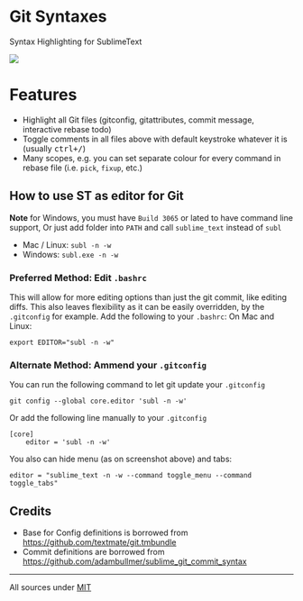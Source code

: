# Git Syntaxes
Syntax Highlighting for SublimeText

![](https://leto21h.storage.yandex.net/rdisk/ba2874260630e3a93d2f9e2f85d90842af2bc4de368e9fb5b7aabf95eda95c9f/inf/f9LX--q8AvzANsoPK90KCkq6HKdoWKAz5oCEO2sJcBokNtdo2f4iuKc3PsG1PsPeYFediDpOOiaC5nZiGRUlMA==?uid=0&filename=2015-06-18%2014-43-50%20C%20%20Users%20vova%20.gitconfig%20-%20Sublime%20Text%202.png&disposition=inline&hash=&limit=0&content_type=image%2Fpng&tknv=v2&rtoken=b3a47b6091b952b1ec8f1bb701abb096&force_default=no)

# Features
* Highlight all Git files (gitconfig, gitattributes, commit message, interactive rebase todo)
* Toggle comments in all files above with default keystroke whatever it is (usually <kbd>ctrl+/</kbd>)
* Many scopes, e.g. you can set separate colour for every command in rebase file (i.e. `pick`, `fixup`, etc.)

## How to use ST as editor for Git
**Note** for Windows, you must have `Build 3065` or lated to have command line support, Or just add folder into `PATH` and call `sublime_text` instead of `subl`

- Mac / Linux: `subl -n -w`
- Windows: `subl.exe -n -w`

### Preferred Method: Edit `.bashrc`
This will allow for more editing options than just the git commit, like editing diffs. This also leaves flexibility as it can be easily overridden, by the `.gitconfig` for example.
Add the following to your `.bashrc`:
On Mac and Linux:

```
export EDITOR="subl -n -w"
```

### Alternate Method: Ammend your `.gitconfig`
You can run the following command to let git update your `.gitconfig`

```
git config --global core.editor 'subl -n -w'
```

Or add the following line manually to your `.gitconfig`
```
[core]
    editor = 'subl -n -w'
```

You also can hide menu (as on screenshot above) and tabs:

    editor = "sublime_text -n -w --command toggle_menu --command toggle_tabs"


## Credits
* Base for Config definitions is borrowed from <https://github.com/textmate/git.tmbundle>
* Commit definitions are borrowed from <https://github.com/adambullmer/sublime_git_commit_syntax>

<hr>

All sources under [MIT](LICENSE)